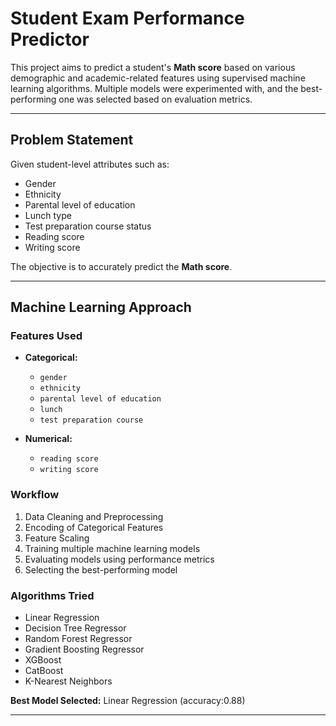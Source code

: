 # Student Exam Performance Predictor

This project aims to predict a student's **Math score** based on various demographic and academic-related features using supervised machine learning algorithms. Multiple models were experimented with, and the best-performing one was selected based on evaluation metrics.

---

## Problem Statement

Given student-level attributes such as:

- Gender  
- Ethnicity  
- Parental level of education  
- Lunch type  
- Test preparation course status  
- Reading score  
- Writing score  

The objective is to accurately predict the **Math score**.

---

## Machine Learning Approach

### Features Used
- **Categorical:**
  - `gender`
  - `ethnicity`
  - `parental level of education`
  - `lunch`
  - `test preparation course`

- **Numerical:**
  - `reading score`
  - `writing score`

### Workflow
1. Data Cleaning and Preprocessing  
2. Encoding of Categorical Features  
3. Feature Scaling  
4. Training multiple machine learning models  
5. Evaluating models using performance metrics  
6. Selecting the best-performing model

### Algorithms Tried
- Linear Regression  
- Decision Tree Regressor  
- Random Forest Regressor  
- Gradient Boosting Regressor  
- XGBoost  
- CatBoost  
- K-Nearest Neighbors  
 

**Best Model Selected:** Linear Regression (accuracy:0.88)  


---



